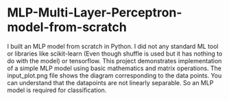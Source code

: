 # MLP-Multi-Layer-Perceptron-model-from-scratch
I built an MLP model from scratch in Python. I did not any standard ML tool or libraries like scikit-learn (Even though shuffle is used but it has nothing to do with the model) or tensorflow. This project demonstrates implementation of a simple MLP model using basic mathematics and matrix operations.
The input_plot.png file shows the diagram corresponding to the data points. You can understand that the datapoints are not linearly separable. So an MLP model is required for classification.
